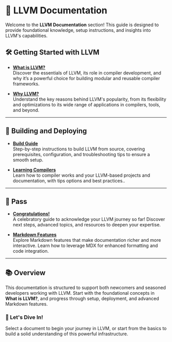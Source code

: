 # 📘 LLVM Documentation

Welcome to the **LLVM Documentation** section! This guide is designed to provide foundational knowledge, setup instructions, and insights into LLVM's capabilities.

## 🛠️ Getting Started with LLVM

- **[What is LLVM?](What_is_LLVM.md)**  
  Discover the essentials of LLVM, its role in compiler development, and why it’s a powerful choice for building modular and reusable compiler frameworks.

- **[Why LLVM?](Why_LLVM.md)**  
  Understand the key reasons behind LLVM's popularity, from its flexibility and optimizations to its wide range of applications in compilers, tools, and beyond.

---

## 🚀 Building and Deploying

- **[Build Guide](Build.md)**  
  Step-by-step instructions to build LLVM from source, covering prerequisites, configuration, and troubleshooting tips to ensure a smooth setup.

- **[Learning Compilers](deploy-your-site.md)**  
  Learn how to compiler works and your LLVM-based projects and documentation, with tips options and best practices..

---

## 🎉 Pass

- **[Congratulations!](congratulations.md)**  
  A celebratory guide to acknowledge your LLVM journey so far! Discover next steps, advanced topics, and resources to deepen your expertise.

- **[Markdown Features](markdown-features.mdx)**  
  Explore Markdown features that make documentation richer and more interactive. Learn how to leverage MDX for enhanced formatting and code integration.

---

## 📚 Overview

This documentation is structured to support both newcomers and seasoned developers working with LLVM. Start with the foundational concepts in **What is LLVM?**, and progress through setup, deployment, and advanced Markdown features.

### 🚀 Let's Dive In!
Select a document to begin your journey in LLVM, or start from the basics to build a solid understanding of this powerful infrastructure.
